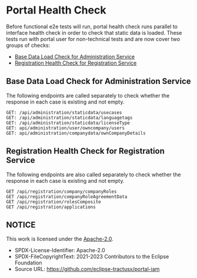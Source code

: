﻿# Portal Health Check

Before functional e2e tests will run, portal health check runs parallel to interface health check in order to check that
static data is loaded.
These tests run with portal user for non-technical tests and are now cover two groups of checks:

- [Base Data Load Check for Administration Service](#base-data-load-check-for-administration-service)
- [Registration Health Check for Registration Service](#registration-health-check-for-registration-service)

## Base Data Load Check for Administration Service

The following endpoints are called separately to check whether the response in each case is existing and not empty.

```
GET: /api/administration/staticdata/usecases
GET: /api/administration/staticdata/languagetags
GET: /api/administration/staticdata/licenseType
GET: api/administration/user/owncompany/users
GET: api/administration/companydata/ownCompanyDetails
```

## Registration Health Check for Registration Service

The following endpoints are also called separately to check whether the response in each case is existing and not empty.

```
GET /api/registration/company/companyRoles
GET /api/registration/companyRoleAgreementData
GET /api/registration/rolesComposite
GET /api/registration/applications
```

## NOTICE

This work is licensed under the [Apache-2.0](https://www.apache.org/licenses/LICENSE-2.0).

- SPDX-License-Identifier: Apache-2.0
- SPDX-FileCopyrightText: 2021-2023 Contributors to the Eclipse Foundation
- Source URL: https://github.com/eclipse-tractusx/portal-iam
